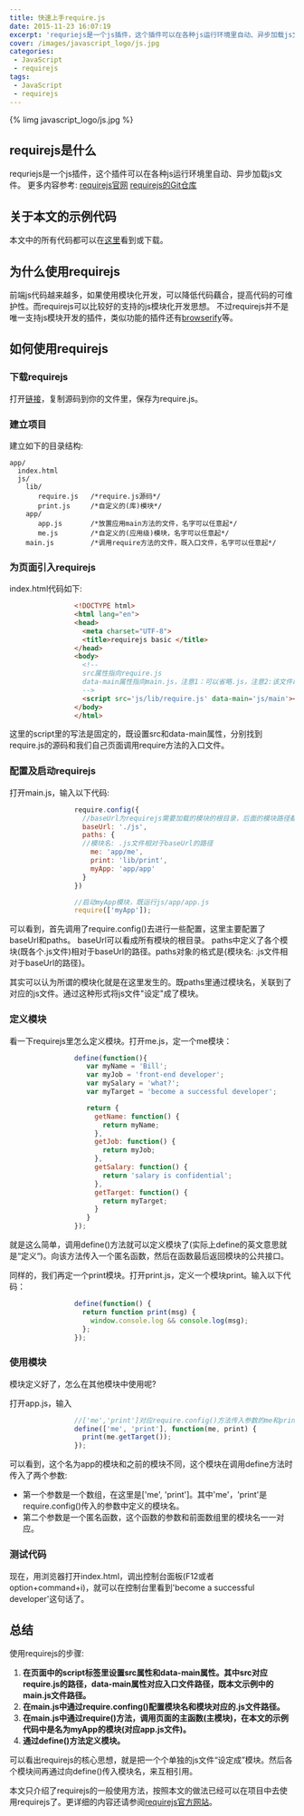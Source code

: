 ```yaml
---
title: 快速上手require.js
date: 2015-11-23 16:07:19
excerpt: 'requriejs是一个js插件，这个插件可以在各种js运行环境里自动、异步加载js文件。前端js代码越来越多，如果使用模块化开发，可以降低代码藕合，提高代码的可维护性。而requirejs可以比较好的支持的js模块化开发思想。'
cover: /images/javascript_logo/js.jpg
categories:
 - JavaScript
 - requirejs
tags:
 - JavaScript
 - requirejs
---
```


{% limg javascript_logo/js.jpg %}

## requirejs是什么
requriejs是一个js插件，这个插件可以在各种js运行环境里自动、异步加载js文件。
更多内容参考:
[requirejs官网](http://requirejs.org/)
[requirejs的Git仓库](https://github.com/jrburke/requirejs)

## 关于本文的示例代码
本文中的所有代码都可以在[这里](https://github.com/buildAll/dead-basic-requirejs-demo)看到或下载。

## 为什么使用requirejs
前端js代码越来越多，如果使用模块化开发，可以降低代码藕合，提高代码的可维护性。而requirejs可以比较好的支持的js模块化开发思想。
不过requirejs并不是唯一支持js模块开发的插件，类似功能的插件还有[browserify](http://browserify.org/)等。

## 如何使用requirejs

### 下载requirejs
打开[链接](http://requirejs.org/docs/release/2.1.22/comments/require.js)，复制源码到你的文件里，保存为require.js。

### 建立项目
建立如下的目录结构:

```shell
app/
  index.html
  js/
    lib/
       require.js   /*require.js源码*/
       print.js     /*自定义的(库)模块*/
    app/
       app.js       /*放置应用main方法的文件，名字可以任意起*/
       me.js        /*自定义的(应用级)模块，名字可以任意起*/
    main.js         /*调用require方法的文件，既入口文件，名字可以任意起*/

```

### 为页面引入requirejs
index.html代码如下:

```html
                <!DOCTYPE html>
                <html lang="en">
                <head>
                  <meta charset="UTF-8">
                  <title>requirejs basic </title>
                </head>
                <body>
                  <!--
                  src属性指向require.js
                  data-main属性指向main.js，注意1：可以省略.js，注意2:该文件既为调用require方法的文件
                  -->
                  <script src='js/lib/require.js' data-main='js/main'></script>
                </body>
                </html>
```

这里的script里的写法是固定的，既设置src和data-main属性，分别找到require.js的源码和我们自己页面调用require方法的入口文件。

### 配置及启动requirejs
打开main.js，输入以下代码:
```js
                require.config({
                  //baseUrl为requirejs需要加载的模块的根目录，后面的模块路径都是相对于这个目录的
                  baseUrl: './js',
                  paths: {
                  //模块名: .js文件相对于baseUrl的路径
                    me: 'app/me',
                    print: 'lib/print',
                    myApp: 'app/app'
                  }
                })

                //启动myApp模块，既运行js/app/app.js
                require(['myApp']);
```

可以看到，首先调用了require.config()去进行一些配置，这里主要配置了baseUrl和paths。
baseUrl可以看成所有模块的根目录。
paths中定义了各个模块(既各个.js文件)相对于baseUrl的路径。paths对象的格式是{模块名: .js文件相对于baseUrl的路径}。

其实可以认为所谓的模块化就是在这里发生的。既paths里通过模块名，关联到了对应的js文件。通过这种形式将js文件"设定"成了模块。

### 定义模块
看一下requirejs里怎么定义模块。打开me.js，定一个me模块：
```js
                define(function(){
                   var myName = 'Bill';
                   var myJob = 'front-end developer';
                   var mySalary = 'what?';
                   var myTarget = 'become a successful developer';

                   return {
                     getName: function() {
                       return myName;
                     },
                     getJob: function() {
                       return myJob;
                     },
                     getSalary: function() {
                       return 'salary is confidential';
                     },
                     getTarget: function() {
                       return myTarget;
                     }
                   }
                });
```

就是这么简单，调用define()方法就可以定义模块了(实际上define的英文意思就是“定义“)。向该方法传入一个匿名函数，然后在函数最后返回模块的公共接口。

同样的，我们再定一个print模块。打开print.js，定义一个模块print。输入以下代码：
```js
                define(function() {
                  return function print(msg) {
                    window.console.log && console.log(msg);
                  };
                });
```


### 使用模块
模块定义好了，怎么在其他模块中使用呢?

打开app.js，输入
```js
                //['me','print']对应require.config()方法传入参数的me和print属性。
                define(['me', 'print'], function(me, print) {
                  print(me.getTarget());
                });
```

可以看到，这个名为app的模块和之前的模块不同，这个模块在调用define方法时传入了两个参数:

* 第一个参数是一个数组，在这里是['me', 'print']。其中'me'，'print'是require.config()传入的参数中定义的模块名。
* 第二个参数是一个匿名函数，这个函数的参数和前面数组里的模块名一一对应。

### 测试代码
现在，用浏览器打开index.html，调出控制台面板(F12或者option+command+i)，就可以在控制台里看到'become a successful developer'这句话了。

## 总结
使用requirejs的步骤:
1. __在页面中的script标签里设置src属性和data-main属性。其中src对应require.js的路径，data-main属性对应入口文件路径，既本文示例中的main.js文件路径。__
2. __在main.js中通过require.confing()配置模块名和模块对应的.js文件路径。__
3. __在main.js中通过require()方法，调用页面的主函数(主模块)，在本文的示例代码中是名为myApp的模块(对应app.js文件)。__
3. __通过define()方法定义模块。__

可以看出requirejs的核心思想，就是把一个个单独的js文件“设定成”模块。然后各个模块间再通过向define()传入模块名，来互相引用。

本文只介绍了requirejs的一般使用方法，按照本文的做法已经可以在项目中去使用requirejs了。更详细的内容还请参阅[requirejs官方网站](http://requirejs.org/)。
